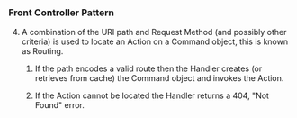 ###  Front Controller Pattern

4. A combination of the URI path and Request Method (and possibly other criteria) is used to locate an Action on a Command object, this is known as Routing.

    1. If the path encodes a valid route then the Handler creates (or retrieves from cache) the Command object and invokes the Action.

    2. If the Action cannot be located the Handler returns a 404, "Not Found" error.


